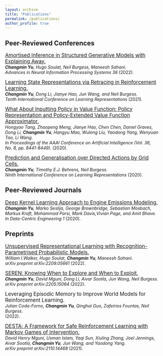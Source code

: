 ```yaml
---
layout: archive
title: "Publications"
permalink: /publications/
author_profile: true
---
```


<!-- {% if author.googlescholar %}
  You can also find my articles on <u><a href="{{author.googlescholar}}">my Google Scholar profile</a>.</u>
{% endif %}

{% include base_path %} -->

## Peer-Reviewed Conferences

[<span style="font-size:larger;">Amortised Inference in Structured Generative Models with Explaining Away.</span>](https://arxiv.org/abs/2209.05212)  
***Changmin Yu**, Hugo Soulat, Neil Burgess, Maneesh Sahani.*  
*Advances in Neural Information Processing Systems 36* (2022).


[<span style="font-size:larger;">Learning State Representations via Retracing in Reinforcement Learning.</span>](https://arxiv.org/abs/2111.12600)  
***Changmin Yu**, Dong Li, Jianye Hao, Jun Wang, and Neil Burgess.*  
*Tenth International Conference on Learning Representations* (2021).


[<span style="font-size:larger;">What About Inputting Policy in Value Function: Policy Representation and Policy-Extended Value Function Approximator.</span>](https://arxiv.org/abs/2010.09536)  
*Hongyao Tang, Zhaopeng Meng, Jianye Hao, Chen Chen, Daniel Graves, Dong Li, **Changmin Yu**, Hangyu Mao, Wulong Liu, Yaodong Yang, Wenyuan Tao, Li Wang.*  
*In Proceedings of the AAAI Conference on Artificial Intelligence (Vol. 36, No. 8, pp. 8441-8449).* (2020).


[<span style="font-size:larger;">Prediction and Generalisation over Directed Actions by Grid Cells.</span>](https://arxiv.org/abs/2006.03355)  
***Changmin Yu**, Timothy E.J. Behrens, Neil Burgess.*  
*Ninth International Conference on Learning Representations* (2020).


## Peer-Reviewed Journals

[<span style="font-size:larger;">Deep Kernel Learning Approach to Engine Emissions Modeling.</span>](https://doi.org/10.1017/dce.2020.4)  
***Changmin Yu**, Marko Seslija, George Brownbridge, Sebastian Mosbach, Markus Kraft, Mohammad Parsi, Mark Davis,Vivian Page, and Amit Bhave.*  
*In Data-Centric Engineering 1* (2020).

## Preprints

[<span style="font-size:larger;">Unsupervised Representational Learning with Recognition-Parametrised Probabilistic Models.</span>](https://arxiv.org/abs/2209.05661)  
*William I.Walker, Hugo Soulat, **Changmin Yu**, Maneesh Sahani.*  
*arXiv preprint arXiv:2209.05661* (2022).

[<span style="font-size:larger;">SEREN: Knowing When to Explore and When to Exploit.</span>](https://arxiv.org/abs/2205.15064)  
***Changmin Yu**, David Mguni, Dong Li, Aivar Sootla, Jun Wang, Neil Burgess.*  
*arXiv preprint arXiv:2205.15064* (2022).

<span style="font-size:larger;">Leveraging Episodic Memory to Improve World Models for Reinforcement Learning.</span>  
*Julian Coda-Forno, **Changmin Yu**, Qinghai Guo, Zafeirios Fountas, Neil Burgess.*  
(2022).


[<span style="font-size:larger;">DESTA: A Framework for Safe Reinforcement Learning with Markov Games of Intervention.</span>](https://arxiv.org/abs/2110.14468#:~:text=DESTA%3A%20A%20Framework%20for%20Safe%20Reinforcement%20Learning%20with%20Markov%20Games%20of%20Intervention,-David%20Mguni%2C%20Usman&text=Reinforcement%20learning%20(RL)%20involves%20performing,and%20potentially%20catastrophic%20system%20states.)  
*David Henry Mguni, Usman Islam, Yaqi Sun, Xiuling Zhang, Joel Jennings, Aivar Sootla, **Changmin Yu**, Jun Wang, and Yaodong Yang.*  
*arXiv preprint arXiv:2110.14468* (2021).


<!-- {% for post in site.publications reversed %}
  {% include archive-single.html %}
{% endfor %}

## Peer-Reviewed Journals
{% for post in site.journal_articles reversed %}
  {% include archive-single.html %}
{% endfor %} -->